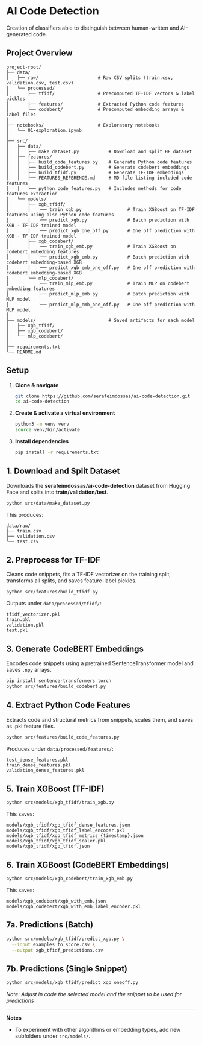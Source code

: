 # AI Code Detection

Creation of classifiers able to distinguish between human-written and AI-generated code.

## Project Overview

```
project-root/
├── data/
│   ├── raw/                      # Raw CSV splits (train.csv, validation.csv, test.csv)
│   └── processed/
│       ├── tfidf/                # Precomputed TF-IDF vectors & label pickles
│       ├── features/             # Extracted Python code features 
│       └── codebert/             # Precomputed embedding arrays & label files
│
├── notebooks/                    # Exploratory notebooks
│   └── 01-exploration.ipynb
│
├── src/
│   ├── data/
│   │   ├── make_dataset.py           # Download and split HF dataset
│   ├── features/
│   │   ├── build_code_features.py    # Generate Python code features
│   │   ├── build_codebert.py         # Generate codebert embeddings
│   │   ├── build_tfidf.py            # Generate TF-IDF embeddings
│   │   ├── FEATURES_REFERENCE.md     # MD file listing included code features
│   │   └── python_code_features.py   # Includes methods for code features extraction
│   └── models/
│       ├── xgb_tfidf/
│       │   ├── train_xgb.py                 # Train XGBoost on TF-IDF features using also Python code features
│       │   ├── predict_xgb.py               # Batch prediction with XGB - TF-IDF trained model
│       │   └── predict_xgb_one_off.py       # One off prediction with XGB - TF-IDF trained model
│       ├── xgb_codebert/
│       │   ├── train_xgb_emb.py             # Train XGBoost on codebert embedding features
│       │   ├── predict_xgb_emb.py           # Batch prediction with codebert embedding-based XGB
│       │   └── predict_xgb_emb_one_off.py   # One off prediction with codebert embedding-based XGB
│       └── mlp_codebert/
│           ├── train_mlp_emb.py             # Train MLP on codebert embedding features
│           ├── predict_mlp_emb.py           # Batch prediction with MLP model
│           └── predict_mlp_emb_one_off.py   # One off prediction with MLP model
│
├── models/                           # Saved artifacts for each model
│   ├── xgb_tfidf/
│   ├── xgb_codebert/
│   └── mlp_codebert/
│
├── requirements.txt
└── README.md
```

## Setup

1. **Clone & navigate**

   ```bash
   git clone https://github.com/serafeimdossas/ai-code-detection.git
   cd ai-code-detection
   ```
2. **Create & activate a virtual environment**

   ```bash
   python3 -m venv venv
   source venv/bin/activate
   ```
3. **Install dependencies**

   ```bash
   pip install -r requirements.txt
   ```

## 1. Download and Split Dataset

Downloads the **serafeimdossas/ai-code-detection** dataset from Hugging Face and splits into **train/validation/test**.

```bash
python src/data/make_dataset.py
```

This produces:

```
data/raw/
├── train.csv
├── validation.csv
└── test.csv
```

## 2. Preprocess for TF-IDF

Cleans code snippets, fits a TF-IDF vectorizer on the training split, transforms all splits, and saves feature-label pickles.

```bash
python src/features/build_tfidf.py
```

Outputs under `data/processed/tfidf/`:

```
tfidf_vectorizer.pkl
train.pkl
validation.pkl
test.pkl
```

## 3. Generate CodeBERT Embeddings

Encodes code snippets using a pretrained SentenceTransformer model and saves `.npy` arrays.

```bash
pip install sentence-transformers torch
python src/features/build_codebert.py
```

## 4. Extract Python Code Features 

Extracts code and structural metrics from snippets, scales them, and saves as .pkl feature files.

```bash
python src/features/build_code_features.py
```

Produces under `data/processed/features/`:

```
test_dense_features.pkl
train_dense_features.pkl
validation_dense_features.pkl
```

## 5. Train XGBoost (TF-IDF)

```bash
python src/models/xgb_tfidf/train_xgb.py
```

This saves:

```
models/xgb_tfidf/xgb_tfidf_dense_features.json
models/xgb_tfidf/xgb_tfidf_label_encoder.pkl
models/xgb_tfidf/xgb_tfidf_metrics_{timestamp}.json
models/xgb_tfidf/xgb_tfidf_scaler.pkl
models/xgb_tfidf/xgb_tfidf.json
```

## 6. Train XGBoost (CodeBERT Embeddings)

```bash
python src/models/xgb_codebert/train_xgb_emb.py
```

This saves:

```
models/xgb_codebert/xgb_with_emb.json
models/xgb_codebert/xgb_with_emb_label_encoder.pkl
```

## 7a. Predictions (Batch)

```bash
python src/models/xgb_tfidf/predict_xgb.py \
  --input examples_to_score.csv \
  --output xgb_tfidf_predictions.csv
```

## 7b. Predictions (Single Snippet)

```python
python src/models/xgb_tfidf/predict_xgb_oneoff.py
```

*Note: Adjust in code the selected model and the snippet to be used for predictions*

---

**Notes**

* To experiment with other algorithms or embedding types, add new subfolders under `src/models/`.

